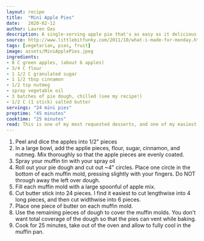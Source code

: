 ```yaml
---
layout: recipe
title:  "Mini Apple Pies"
date:   2020-02-12
author: Lauren Oas
description: A single-serving apple pie that's as easy as it delicious!
source: http://www.littlebitfunky.com/2011/10/what-i-made-for-monday.html
tags: [vegetarian, pies, fruit]
image: assets/MiniApplePies.jpeg
ingredients:
- 8 C green apples, (about 6 apples)
- 3/4 C flour
- 1 1/2 C granulated sugar
- 1 1/2 tbsp cinnamon
- 1/2 tsp nutmeg
- spray vegetable oil
- 3 batches of pie dough, chilled (see my recipe!)
- 1/2 C (1 stick) salted butter
servings: "24 mini pies"
preptime: "45 minutes"
cooktime: "25 minutes"
read: This is one of my most requested desserts, and one of my easiest! It's super delicious, easy and doesn't require a pre-cook of the apple pie filling. I definitely recommend using cooked pie dough, rather than store bought-it tastes way better. The salted butter really brings out the apple flavor when it melts into the mixture. When taking out of the muffin tin, I find a paring knife works best-cut the baked-on juices to loosen the pie from the tin.
---
```

1. Peel and dice the apples into 1/2" pieces
2. In a large bowl, add the applie pieces, flour, sugar, cinnamon, and nutmeg. Mix thoroughly so that the apple pieces are evenly coated. 
3. Spray your muffin tin with your spray oil
4. Roll out your pie dough and cut out ~4" circles. Place one circle in the bottom of each muffin mold, pressing slightly with your fingers. Do NOT through away the left over dough.
5. Fill each muffin mold with a large spoonful of apple mix. 
6. Cut butter stick into 24 pieces. I find it easiest to cut lengthwise into 4 long pieces, and then cut widthwise into 6 pieces. 
7. Place one piece of butter on each muffin mold.
8. Use the remaining pieces of dough to cover the muffin molds. You don't want total coverage of the dough so that the pies can vent while baking. 
9. Cook for 25 minutes, take out of the oven and allow to fully cool in the muffin pan.